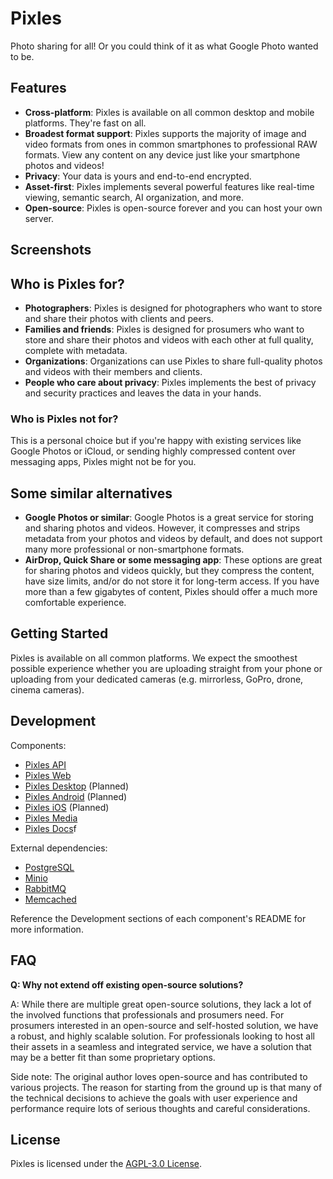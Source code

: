 # Pixles

Photo sharing for all! Or you could think of it as what Google Photo wanted to be.

## Features

- **Cross-platform**: Pixles is available on all common desktop and mobile platforms. They're fast on all.
- **Broadest format support**: Pixles supports the majority of image and video formats from ones in common smartphones to professional RAW formats. View any content on any device just like your smartphone photos and videos!
- **Privacy**: Your data is yours and end-to-end encrypted.
- **Asset-first**: Pixles implements several powerful features like real-time viewing, semantic search, AI organization, and more.
- **Open-source**: Pixles is open-source forever and you can host your own server.

## Screenshots

<!-- TODO: Add screenshots -->

## Who is Pixles for?

- **Photographers**: Pixles is designed for photographers who want to store and share their photos with clients and peers.
- **Families and friends**: Pixles is designed for prosumers who want to store and share their photos and videos with each other at full quality, complete with metadata.
- **Organizations**: Organizations can use Pixles to share full-quality photos and videos with their members and clients.
- **People who care about privacy**: Pixles implements the best of privacy and security practices and leaves the data in your hands.

### Who is Pixles not for?

This is a personal choice but if you're happy with existing services like Google Photos or iCloud, or sending highly compressed content over messaging apps, Pixles might not be for you.

## Some similar alternatives

- **Google Photos or similar**: Google Photos is a great service for storing and sharing photos and videos. However, it compresses and strips metadata from your photos and videos by default, and does not support many more professional or non-smartphone formats.
- **AirDrop, Quick Share or some messaging app**: These options are great for sharing photos and videos quickly, but they compress the content, have size limits, and/or do not store it for long-term access. If you have more than a few gigabytes of content, Pixles should offer a much more comfortable experience.

## Getting Started

Pixles is available on all common platforms. We expect the smoothest possible experience whether you are uploading straight from your phone or uploading from your dedicated cameras (e.g. mirrorless, GoPro, drone, cinema cameras).

<!-- Install any of the following clients for your use case:

- **Desktop**: [Download for Windows](#) | [Download for macOS](#) | [Download for Linux](#)
- **Mobile**: [Download for Android](#) | [Download for iOS](#)
- **Web**: [Open in browser](#)

### Self-hosting

Pixles is open-source and designed to be friendly to self-host. See this [guide](#) for more information. -->

<!-- TODO -->

## Development

<!-- TODO: Add complete architecture diagram -->

Components:

- [Pixles API](pixles-api/README.md)
- [Pixles Web](pixles-web/README.md)
- [Pixles Desktop](pixles-desktop/README.md) (Planned)
- [Pixles Android](pixles-android/README.md) (Planned)
- [Pixles iOS](pixles-ios/README.md) (Planned)
- [Pixles Media](pixles-media/README.md)
- [Pixles Docs](pixles-docs/README.md)f

External dependencies:

- [PostgreSQL](https://www.postgresql.org/)
- [Minio](https://min.io/)
- [RabbitMQ](https://www.rabbitmq.com/)
- [Memcached](https://memcached.org/)

Reference the Development sections of each component's README for more information.

<!-- TODO: Add internationalization note -->

## FAQ

**Q: Why not extend off existing open-source solutions?**

A: While there are multiple great open-source solutions, they lack a lot of the involved functions that professionals and prosumers need. For prosumers interested in an open-source and self-hosted solution, we have a robust, and highly scalable solution. For professionals looking to host all their assets in a seamless and integrated service, we have a solution that may be a better fit than some proprietary options.

Side note: The original author loves open-source and has contributed to various projects. The reason for starting from the ground up is that many of the technical decisions to achieve the goals with user experience and performance require lots of serious thoughts and careful considerations.

## License

Pixles is licensed under the [AGPL-3.0 License](LICENSE).

